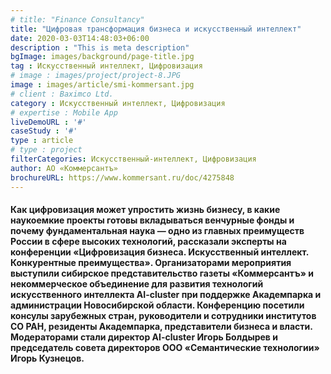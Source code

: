 ```yaml
---
# title: "Finance Consultancy"
title: "Цифровая трансформация бизнеса и искусственный интеллект"
date: 2020-03-03T14:48:03+06:00
description : "This is meta description"
bgImage: images/background/page-title.jpg
tag : Искусственный интеллект, Цифровизация
# image : images/project/project-8.JPG
image : images/article/smi-kommersant.jpg
# client : Baximco Ltd.
category : Искусственный интеллект, Цифровизация
# expertise : Mobile App
liveDemoURL : '#'
caseStudy : '#'
type : article
# type : project
filterCategories: Искусственный-интеллект, Цифровизация
author: АО «Коммерсантъ»
brochureURL: https://www.kommersant.ru/doc/4275848
---
```


#### Как цифровизация может упростить жизнь бизнесу, в какие наукоемкие проекты готовы вкладываться венчурные фонды и почему фундаментальная наука — одно из главных преимуществ России в сфере высоких технологий, рассказали эксперты на конференции «Цифровизация бизнеса. Искусственный интеллект. Конкурентные преимущества». Организаторами мероприятия выступили сибирское представительство газеты «Коммерсантъ» и некоммерческое объединение для развития технологий искусственного интеллекта AI-cluster при поддержке Академпарка и администрации Новосибирской области. Конференцию посетили консулы зарубежных стран, руководители и сотрудники институтов СО РАН, резиденты Академпарка, представители бизнеса и власти. Модераторами стали директор AI-cluster Игорь Болдырев и председатель совета директоров ООО «Семантические технологии» Игорь Кузнецов.

